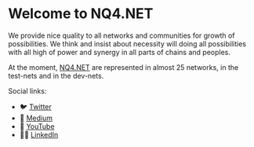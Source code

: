 # Welcome to NQ4.NET

We provide nice quality to all networks and communities for growth of possibilities.
We think and insist about necessity will doing all possibilities with all high of power and synergy in all parts of chains and peoples.

At the moment, [NQ4.NET](https://github.com/nq4-net/entrance/blob/main/activity.md) are represented in almost 25 networks, in the test-nets and in the dev-nets.

Social links:
- 🐦 [Twitter](https://twitter.com/nq4_net)
- 💬 [Medium](https://blog.nq4.net)
- 🔭 [YouTube](https://www.youtube.com/channel/UCxf3QRE9wbjDPEF7XdqtHXw)
- 👮‍♂‍ [LinkedIn](https://www.linkedin.com/company/nq4-net/)